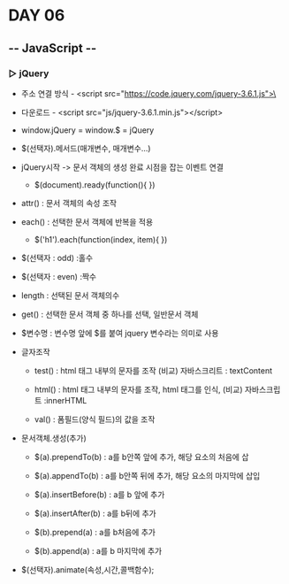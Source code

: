 # DAY 06

## -- JavaScript --

### ▷ jQuery

- 주소 연결 방식 - \<script src="https://code.jquery.com/jquery-3.6.1.js">\</script>
- 다운로드 - \<script src="js/jquery-3.6.1.min.js">\</script>

- window.jQuery = window.$ = jQuery

- $(선택자).메서드(매개변수, 매개변수...)

- jQuery시작 -> 문서 객체의 생성 완료 시점을 잡는 이벤트 연결
  - $(document).ready(function(){   })
- attr() : 문서 객체의 속성 조작
- each()  : 선택한 문서 객체에 반복을 적용
  - $('h1').each(function(index, item){ }) 
- $(선택자 : odd) :홀수 
- $(선택자 : even) :짝수 

- length : 선택된 문서 객체의수 

- get() : 선택한 문서 객체 중 하나를 선택, 일반문서 객체 

- $변수명 : 변수명 앞에 $를 붙여 jquery 변수라는 의미로 사용 

- 글자조작

  - test() : html 태그 내부의 문자를 조작 (비교) 자바스크리트 : textContent

  - html() : html 태그 내부의 문자를 조작, html 태그를 인식, (비교) 자바스크립트 :innerHTML
  - val() : 폼필드(양식 필드)의 값을 조작

- 문서객체.생성(추가)

  - $(a).prependTo(b) : a를 b안쪽 앞에 추가, 해당 요소의 처음에 삽
  - $(a).appendTo(b) : a를 b안쪽 뒤에 추가, 해당 요소의 마지막에 삽입
  - $(a).insertBefore(b) : a를 b 앞에 추가
  - $(a).insertAfter(b) : a를 b뒤에 추가

  

  - $(b).prepend(a) : a를 b처음에 추가

  - $(b).append(a) : a를 b 마지막에 추가

   

- $(선택자).animate(속성,시간,콜백함수);